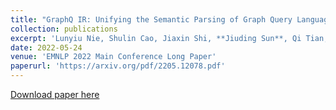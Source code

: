 ```yaml
---
title: "GraphQ IR: Unifying the Semantic Parsing of Graph Query Languages with One Intermediate Representation"
collection: publications
excerpt: 'Lunyiu Nie, Shulin Cao, Jiaxin Shi, **Jiuding Sun**, Qi Tian, Lei Hou, Juanzi Li, Jidong Zhai'
date: 2022-05-24
venue: 'EMNLP 2022 Main Conference Long Paper'
paperurl: 'https://arxiv.org/pdf/2205.12078.pdf'
---
```

[Download paper here](http://academicpages.github.io/files/paper3.pdf)
